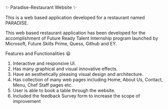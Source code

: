 ✨ Paradise-Restaurant Website ✨

This is a web based application developed for a restaurant named PARADISE.

This web based restaurant application has been developed for the accomplishment of Future Ready Talent Internship program launched by Microsoft, Future Skills Prime, Quess, Github and EY.


Features and Functionalities 😃
1. Interactive and responsive UI.
2. Has many graphical and visual innovative effects.
3. Have an aesthetically pleasing visual design and architecture.
4. Has collection of many web pages including Home, About Us, Contact, Menu, Chef Staff pages etc.
5. User is able to book a table through the website.
6. Included the feedback Survey form to increase the scope of improvement
